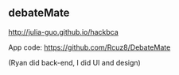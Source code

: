 ## debateMate

http://julia-guo.github.io/hackbca

App code:
https://github.com/Rcuz8/DebateMate

(Ryan did back-end, I did UI and design)
